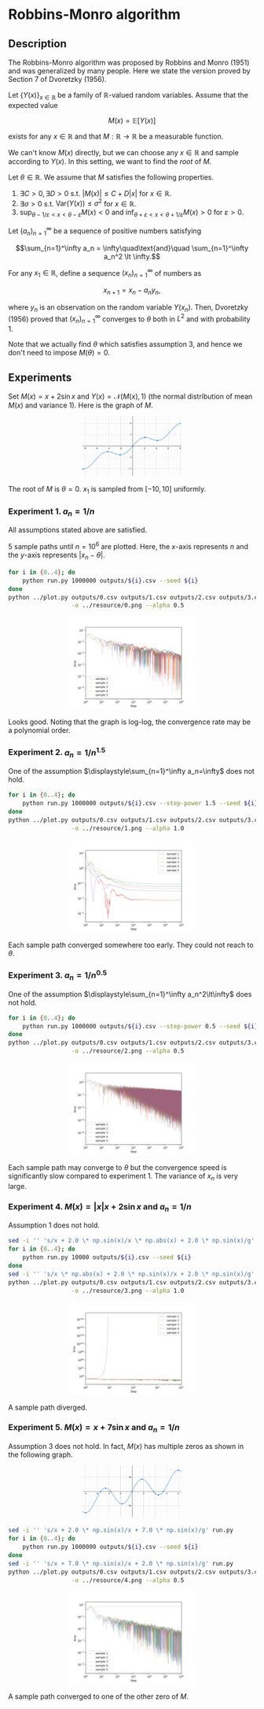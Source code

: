 # Robbins-Monro algorithm

## Description
The Robbins-Monro algorithm was proposed by Robbins and Monro (1951) and was generalized by many people. Here we state the version proved by Section 7 of Dvoretzky (1956).

Let $\lbrace Y(x)\rbrace_{x\in\mathbb{R}}$ be a family of $\mathbb{R}$-valued random variables.
Assume that the expected value

```math
M(x) = \mathbb{E}\lbrack Y(x)\rbrack
```

exists for any $x\in\mathbb{R}$ and that $M:\mathbb{R}\to\mathbb{R}$ be a measurable function.

We can't know $M(x)$ directly, but we can choose any $x\in\mathbb{R}$ and sample according to $Y(x)$.
In this setting, we want to find the *root* of $M$.

Let $\theta\in\mathbb{R}$. We assume that $M$ satisfies the following properties.
1. $\exists C\gt 0,\exists D\gt 0$ s.t. $|M(x)|\le C+D|x|$ for $x\in\mathbb{R}$.
1. $\exists\sigma\gt 0$ s.t. $\mathrm{Var}(Y(x))\le\sigma^2$ for $x\in\mathbb{R}$.
1. $\displaystyle\sup_{\theta-1/\varepsilon\lt x\lt\theta-\varepsilon}M(x)\lt 0$ and $\displaystyle\inf_{\theta+\varepsilon\lt x\lt\theta+1/\varepsilon}M(x)\gt 0$ for $\varepsilon>0$.

Let $(a_n)_{n=1}^\infty$ be a sequence of positive numbers satisfying

```math
\sum_{n=1}^\infty a_n = \infty\quad\text{and}\quad
\sum_{n=1}^\infty a_n^2 \lt \infty.
```

For any $x_1\in\mathbb{R}$, define a sequence $(x_n)_{n=1}^\infty$ of numbers as

```math
x_{n+1} = x_n - a_n y_n,
```

where $y_n$ is an observation on the random variable $Y(x_n)$.
Then, Dvoretzky (1956) proved that $(x_n)_{n=1}^\infty$ converges to $\theta$ both in $L^2$ and with probability $1$.

Note that we actually find $\theta$ which satisfies assumption 3, and hence we don't need to impose $M(\theta)=0$.

## Experiments
Set $M(x)=x+2\sin x$ and $Y(x)=\mathcal{N}(M(x),1)$ (the normal distribution of mean $M(x)$ and variance $1$). Here is the graph of $M$.
<div align="center">
    <img src="../resource/M1.png" width="40%">
</div>

The root of $M$ is $\theta=0$. $x_1$ is sampled from $[-10,10]$ uniformly.

### Experiment 1. $a_n=1/n$
All assumptions stated above are satisfied.

$5$ sample paths until $n=10^6$ are plotted. Here, the $x$-axis represents $n$ and the $y$-axis represents $|x_n-\theta|$.
```bash
for i in {0..4}; do
    python run.py 1000000 outputs/${i}.csv --seed ${i}
done
python ../plot.py outputs/0.csv outputs/1.csv outputs/2.csv outputs/3.csv outputs/4.csv \
                  -o ../resource/0.png --alpha 0.5
```
<div align="center">
    <img src="../resource/0.png" width="50%">
</div>

Looks good. Noting that the graph is log-log, the convergence rate may be a polynomial order.

### Experiment 2. $a_n=1/n^{1.5}$
One of the assumption $\displaystyle\sum_{n=1}^\infty a_n=\infty$ does not hold.

```bash
for i in {0..4}; do
    python run.py 1000000 outputs/${i}.csv --step-power 1.5 --seed ${i}
done
python ../plot.py outputs/0.csv outputs/1.csv outputs/2.csv outputs/3.csv outputs/4.csv \
                  -o ../resource/1.png --alpha 1.0
```
<div align="center">
    <img src="../resource/1.png" width="50%">
</div>

Each sample path converged somewhere too early. They could not reach to $\theta$.

### Experiment 3. $a_n=1/n^{0.5}$
One of the assumption $\displaystyle\sum_{n=1}^\infty a_n^2\lt\infty$ does not hold.

```bash
for i in {0..4}; do
    python run.py 1000000 outputs/${i}.csv --step-power 0.5 --seed ${i}
done
python ../plot.py outputs/0.csv outputs/1.csv outputs/2.csv outputs/3.csv outputs/4.csv \
                  -o ../resource/2.png --alpha 0.5
```
<div align="center">
    <img src="../resource/2.png" width="50%">
</div>

Each sample path may converge to $\theta$ but the convergence speed is significantly slow compared to experiment 1. The variance of $x_n$ is very large.

### Experiment 4. $M(x)=|x|x+2\sin x$ and $a_n=1/n$
Assumption 1 does not hold.

```bash
sed -i '' 's/x + 2.0 \* np.sin(x)/x \* np.abs(x) + 2.0 \* np.sin(x)/g' run.py
for i in {0..4}; do
    python run.py 10000 outputs/${i}.csv --seed ${i}
done
sed -i '' 's/x \* np.abs(x) + 2.0 \* np.sin(x)/x + 2.0 \* np.sin(x)/g' run.py
python ../plot.py outputs/0.csv outputs/1.csv outputs/2.csv outputs/3.csv outputs/4.csv \
                  -o ../resource/3.png --alpha 1.0
```
<div align="center">
    <img src="../resource/3.png" width="50%">
</div>

A sample path diverged.

### Experiment 5. $M(x)=x+7\sin x$ and $a_n=1/n$
Assumption 3 does not hold.
In fact, $M(x)$ has multiple zeros as shown in the following graph.
<div align="center">
    <img src="../resource/M2.png" width="40%">
</div>

```bash
sed -i '' 's/x + 2.0 \* np.sin(x)/x + 7.0 \* np.sin(x)/g' run.py
for i in {0..4}; do
    python run.py 1000000 outputs/${i}.csv --seed ${i}
done
sed -i '' 's/x + 7.0 \* np.sin(x)/x + 2.0 \* np.sin(x)/g' run.py
python ../plot.py outputs/0.csv outputs/1.csv outputs/2.csv outputs/3.csv outputs/4.csv \
                  -o ../resource/4.png --alpha 0.5
```
<div align="center">
    <img src="../resource/4.png" width="50%">
</div>

A sample path converged to one of the other zero of $M$.
